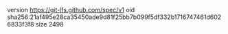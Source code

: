 version https://git-lfs.github.com/spec/v1
oid sha256:21af495e28ca35450ade9d81f25bb7b099f5df332b1716747461d6026833f3f8
size 2498
